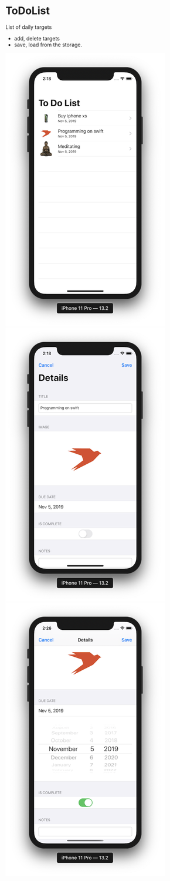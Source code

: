 # ToDoList

List of daily targets

- add, delete targets
- save, load from the storage.

![Image alt](https://github.com/ShiginAV/ScreenshotsRepository/blob/master/ToDoList-1.png?raw=true) 
![Image alt](https://github.com/ShiginAV/ScreenshotsRepository/blob/master/ToDoList-2.png?raw=true) ![Image alt](https://github.com/ShiginAV/ScreenshotsRepository/blob/master/ToDoList-3.png?raw=true)
